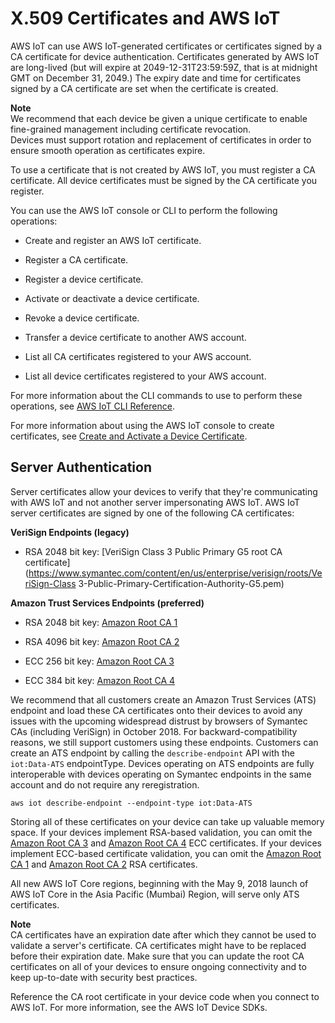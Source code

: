 # X\.509 Certificates and AWS IoT<a name="managing-device-certs"></a>

AWS IoT can use AWS IoT\-generated certificates or certificates signed by a CA certificate for device authentication\. Certificates generated by AWS IoT are long\-lived \(but will expire at 2049\-12\-31T23:59:59Z, that is at midnight GMT on December 31, 2049\.\) The expiry date and time for certificates signed by a CA certificate are set when the certificate is created\.

**Note**  
We recommend that each device be given a unique certificate to enable fine\-grained management including certificate revocation\.  
Devices must support rotation and replacement of certificates in order to ensure smooth operation as certificates expire\.

To use a certificate that is not created by AWS IoT, you must register a CA certificate\. All device certificates must be signed by the CA certificate you register\.

You can use the AWS IoT console or CLI to perform the following operations:

+ Create and register an AWS IoT certificate\.

+ Register a CA certificate\.

+ Register a device certificate\.

+ Activate or deactivate a device certificate\.

+ Revoke a device certificate\.

+ Transfer a device certificate to another AWS account\.

+ List all CA certificates registered to your AWS account\.

+ List all device certificates registered to your AWS account\.

For more information about the CLI commands to use to perform these operations, see [AWS IoT CLI Reference](http://alpha-docs-aws.amazon.com/cli/latest/reference/iot/index.html)\.

For more information about using the AWS IoT console to create certificates, see [Create and Activate a Device Certificate](http://alpha-docs-aws.amazon.com/iot/latest/developerguide/create-device-certificate.html)\.

## Server Authentication<a name="server-authentication"></a>

Server certificates allow your devices to verify that they're communicating with AWS IoT and not another server impersonating AWS IoT\. AWS IoT server certificates are signed by one of the following CA certificates:

**VeriSign Endpoints \(legacy\)**

+ RSA 2048 bit key: [VeriSign Class 3 Public Primary G5 root CA certificate](https://www.symantec.com/content/en/us/enterprise/verisign/roots/VeriSign-Class 3-Public-Primary-Certification-Authority-G5.pem)

**Amazon Trust Services Endpoints \(preferred\)**

+ RSA 2048 bit key: [Amazon Root CA 1](https://www.amazontrust.com/repository/AmazonRootCA1.pem)

+ RSA 4096 bit key: [Amazon Root CA 2](https://www.amazontrust.com/repository/AmazonRootCA2.pem)

+ ECC 256 bit key: [Amazon Root CA 3](https://www.amazontrust.com/repository/AmazonRootCA3.pem)

+ ECC 384 bit key: [Amazon Root CA 4](https://www.amazontrust.com/repository/AmazonRootCA4.pem)

We recommend that all customers create an Amazon Trust Services \(ATS\) endpoint and load these CA certificates onto their devices to avoid any issues with the upcoming widespread distrust by browsers of Symantec CAs \(including VeriSign\) in October 2018\. For backward\-compatibility reasons, we still support customers using these endpoints\. Customers can create an ATS endpoint by calling the `describe-endpoint` API with the `iot:Data-ATS` endpointType\. Devices operating on ATS endpoints are fully interoperable with devices operating on Symantec endpoints in the same account and do not require any reregistration\.

```
aws iot describe-endpoint --endpoint-type iot:Data-ATS
```

Storing all of these certificates on your device can take up valuable memory space\. If your devices implement RSA\-based validation, you can omit the [Amazon Root CA 3](https://www.amazontrust.com/repository/AmazonRootCA3.pem) and [Amazon Root CA 4](https://www.amazontrust.com/repository/AmazonRootCA4.pem) ECC certificates\. If your devices implement ECC\-based certificate validation, you can omit the [Amazon Root CA 1](https://www.amazontrust.com/repository/AmazonRootCA1.pem) and [Amazon Root CA 2](https://www.amazontrust.com/repository/AmazonRootCA2.pem) RSA certificates\. 

All new AWS IoT Core regions, beginning with the May 9, 2018 launch of AWS IoT Core in the Asia Pacific \(Mumbai\) Region, will serve only ATS certificates\.

**Note**  
CA certificates have an expiration date after which they cannot be used to validate a server's certificate\. CA certificates might have to be replaced before their expiration date\. Make sure that you can update the root CA certificates on all of your devices to ensure ongoing connectivity and to keep up\-to\-date with security best practices\.

Reference the CA root certificate in your device code when you connect to AWS IoT\. For more information, see the AWS IoT Device SDKs\.